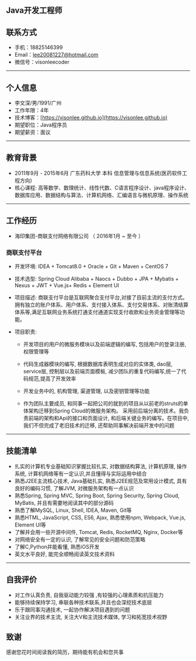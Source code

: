 ## Java开发工程师


## 联系方式

- 手机：18825146399
- Email：lee20081227@hotmail.com
- 微信号：visonleecoder

---

## 个人信息

 - 李文深/男/1991/广州
 - 工作年限：4年
 - 技术博客：[https://visonlee.github.io](https://visonlee.github.io) 
 - 期望职位：Java程序员
 - 期望薪资：面议

---

## 教育背景

 - 2011年9月 - 2015年6月  广东药科大学   本科 信息管理与信息系统(医药软件工程方向)
 - 核心课程: 高等数学、数理统计、线性代数、C语言程序设计、java程序设计、数据库应用、数据结构与算法、计算机网络、汇编语言与微机原理、操作系统

---

## 工作经历

- 海印集团-商联支付网络有限公司  （ 2016年1月 ~ 至今 ）

### 商联支付平台 
- 开发环境: IDEA + Tomcat8.0 + Oracle + Git + Maven + CentOS 7

- 技术选型: Spring Cloud Alibaba + Naocs + Dubbo + JPA + Mybatis + Nexus + JWT + Vue.js+ Redis + Element UI

- 项目描述:  商联支付平台是互联网聚合支付平台,对接了目前主流的支付方式。拥有独立的账户体系、用户体系、支付接入体系、支付交易体系、对账清结算体系等,满足互联网业务系统打通支付通道实现支付收款和业务资金管理等功能。

- 项目职责: 
  - 开发项目的用户的微服务模块以及前端逻辑的编写, 包括用户的登录注册, 权限管理等
  - 代码生成器模块的编写, 根据数据库表明生成对应的实体类, dao层, service层, 控制层以及前端页面模板, 减少团队的重复代码编写,统一了代码规范,提高了开发效率

  - 开发业务中的, 机构管理, 渠道管理, 以及密钥管理等功能
  
  - 作为团队主要成员, 和同事一起把公司的就到的项目从以前老的struts的单体架构迁移到Spring Cloud的微服务架构。 采用前后端分离的技术。我负责前端的架构和Api的接口和页面设计, 和后端关键业务的编写。在项目中, 我们不但完成了老旧技术的迁移, 还帮助同事解决前端开发中的问题

---

## 技能清单
- 扎实的计算机专业基础知识掌握比较扎实, 对数据结构算法, 计算机原理, 操作系统, 计算机网络等有一定认识,并且懂得与实际运用中结合
- 熟悉J2EE主流核心技术, Java基础扎实, 熟悉J2EE规范及常用设计模式, 具有良好的编码习惯, 了解JVM, 对微服务架构有一点认识
- 熟悉Spring, Spring MVC, Spring Boot, Spring Security, Spring Cloud, MyBatis, 并且有需要地阅读其中的部分源码
- 熟悉了解MySQL, Linux, Shell, IDEA, Maven, Git等
- 熟悉HTML, JavaScript, CSS, ES6, Ajax, 熟悉使用npm, Webpack, Vue.js, Element UI等
- 了解并会用一些开源中间件, Tomcat, Redis, RocketMQ, Nginx, Docker等
- 对网络安全有一定的认识, 了解常见的安全问题和防范策略
- 了解C,Python并能看懂, 熟悉iOS开发
- 英文水平良好, 能完全顺畅阅读英文技术资料

---

## 自我评价
- 对工作认真负责, 自我驱动能力较强 ,有较强的心理素质和抗压能力
- 能够持续保持学习, 串联各种技术联系,并且也会深挖技术底层
- 乐于跟同事沟通技术, 一起协作解决项目遇到的问题
- 关注业界的技术主流, 关注大V和主流技术媒体, 学习和拓宽技术视野

## 致谢

感谢您花时间阅读我的简历，期待能有机会和您共事